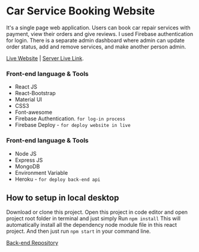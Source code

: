 # Car Service Booking Website

It's a single page web application. Users can book car repair services with payment, view their orders and give reviews. I used Firebase authentication for login. There is a separate admin dashboard where admin can update order status, add and remove services, and make another person admin.

[Live Website](https://car-service-1c30a.web.app/) | [Server Live Link](https://fierce-falls-59592.herokuapp.com).

### Front-end language & Tools

- React JS
- React-Bootstrap
- Material UI
- CSS3
- Font-awesome
- Firebase Authentication. `for log-in process`
- Firebase Deploy - `for deploy website in live`

### Front-end language & Tools

- Node JS
- Express JS
- MongoDB
- Environment Variable
- Heroku - `for deploy back-end api`

## How to setup in local desktop

Download or clone this project. Open this project in code editor and open project root folder in terminal and just simply Run `npm install`
This will automatically install all the dependency node module file in this react project.
And then just run `npm start` in your command line.

[Back-end Repository](https://github.com/MofasserHossain/Car_Service-backend)
